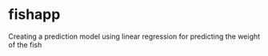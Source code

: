 # fishapp
Creating a prediction model using linear regression for predicting the weight of the fish 
